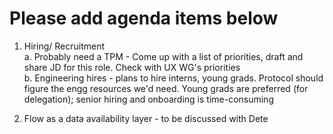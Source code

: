 # Please add agenda items below

1. Hiring/ Recruitment </br>
   a. Probably need a TPM - Come up with a list of priorities, draft and share JD for this role. Check with UX WG's priorities </br>
   b. Engineering hires - plans to hire interns, young grads. Protocol should figure the engg resources we'd need. Young grads are preferred (for delegation);     senior hiring and onboarding is time-consuming

2. Flow as a data availability layer - to be discussed with Dete 
